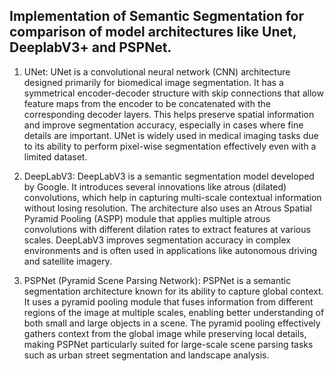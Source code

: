 ## Implementation of Semantic Segmentation for comparison of model architectures like Unet, DeeplabV3+ and PSPNet.
1. UNet:
UNet is a convolutional neural network (CNN) architecture designed primarily for biomedical image segmentation. It has a symmetrical encoder-decoder structure with skip connections that allow feature maps from the encoder to be concatenated with the corresponding decoder layers. This helps preserve spatial information and improve segmentation accuracy, especially in cases where fine details are important. UNet is widely used in medical imaging tasks due to its ability to perform pixel-wise segmentation effectively even with a limited dataset.

2. DeepLabV3:
DeepLabV3 is a semantic segmentation model developed by Google. It introduces several innovations like atrous (dilated) convolutions, which help in capturing multi-scale contextual information without losing resolution. The architecture also uses an Atrous Spatial Pyramid Pooling (ASPP) module that applies multiple atrous convolutions with different dilation rates to extract features at various scales. DeepLabV3 improves segmentation accuracy in complex environments and is often used in applications like autonomous driving and satellite imagery.

3. PSPNet (Pyramid Scene Parsing Network):
PSPNet is a semantic segmentation architecture known for its ability to capture global context. It uses a pyramid pooling module that fuses information from different regions of the image at multiple scales, enabling better understanding of both small and large objects in a scene. The pyramid pooling effectively gathers context from the global image while preserving local details, making PSPNet particularly suited for large-scale scene parsing tasks such as urban street segmentation and landscape analysis.
